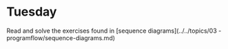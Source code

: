 # Tuesday

Read and solve the exercises found in [sequence diagrams](../../topics/03 - programflow/sequence-diagrams.md)

